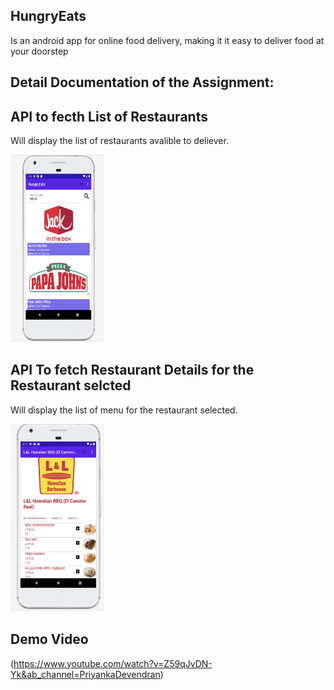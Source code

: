 ## HungryEats
Is an android app for online food delivery, making it it easy to deliver food at your doorstep


## Detail Documentation of the Assignment:


## API to fecth List of Restaurants
Will display the list of restaurants avalible to deliever. 
<div>
<img src='screenshots/menu.png' width = 150 height = 300>&nbsp; &nbsp;
</div>


## API To fetch Restaurant Details for the Restaurant selcted
Will display the list of menu for the restaurant selected.

<div>
<img src='screenshots/restaurant.png' width = 150 height = 300>&nbsp; &nbsp;
</div>


## Demo Video
(https://www.youtube.com/watch?v=Z59qJvDN-Yk&ab_channel=PriyankaDevendran)
